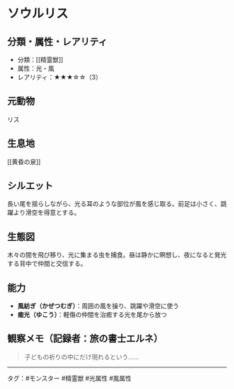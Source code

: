 # ソウルリス

## 分類・属性・レアリティ
- 分類：[[精霊獣]]
- 属性：光・風
- レアリティ：★★★☆☆（3）

## 元動物
リス

## 生息地
[[黄昏の泉]]

## シルエット
長い尾を揺らしながら、光る耳のような部位が風を感じ取る。前足は小さく、跳躍より滑空を得意とする。

## 生態図
木々の間を飛び移り、光に集まる虫を捕食。昼は静かに瞑想し、夜になると発光する背中で仲間と交信する。

## 能力
- **風紡ぎ（かぜつむぎ）**：周囲の風を操り、跳躍や滑空に使う
- **癒光（ゆこう）**：軽傷の仲間を治癒する光を尾から放つ

## 観察メモ（記録者：旅の書士エルネ）
> 子どもの祈りの中にだけ現れるという……

---
タグ：#モンスター #精霊獣 #光属性 #風属性
